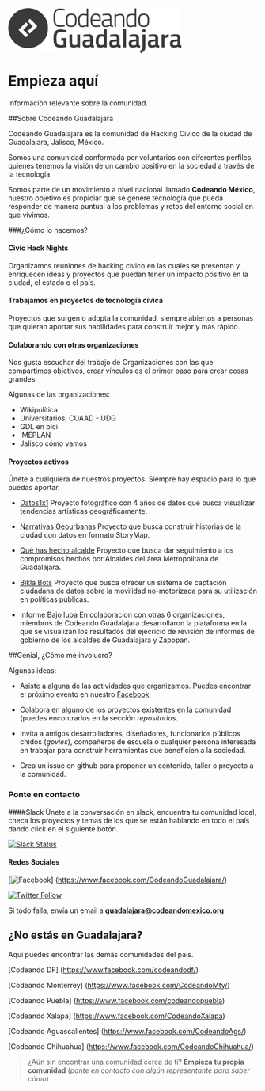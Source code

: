 <img src="logo.png" align="center" width="350px">

# Empieza aquí

Información relevante sobre la comunidad.

##Sobre Codeando Guadalajara

Codeando Guadalajara es la comunidad de Hacking Cívico de la ciudad de Guadalajara, Jalisco, México.

Somos una comunidad conformada por voluntarios con diferentes perfiles, quienes tenemos la visión de un cambio positivo en la sociedad a través de la tecnología.

Somos parte de un movimiento a nivel nacional llamado **Codeando México**, nuestro objetivo es propiciar que se genere tecnología que pueda responder de manera puntual a los problemas y retos del entorno social en que vivimos.

###¿Cómo lo hacemos?

#### Civic Hack Nights

Organizamos reuniones de hacking cívico en las cuales se presentan y enriquecen ideas y proyectos que puedan tener un impacto positivo en la ciudad, el estado o el país. 

#### Trabajamos en proyectos de tecnología cívica

Proyectos que surgen o adopta la comunidad, siempre abiertos a personas que quieran aportar sus habilidades para construir mejor y más rápido.


#### Colaborando con otras organizaciones

Nos gusta escuchar del trabajo de Organizaciones con las que compartimos objetivos, crear vínculos es el primer paso para crear cosas grandes. 

Algunas de las organizaciones:

- Wikipolítica
- Universitarios, CUAAD - UDG
- GDL en bici
- IMEPLAN
- Jalisco cómo vamos

#### Proyectos activos

Únete a cualquiera de nuestros proyectos. Siempre hay espacio para lo que puedas aportar.

- [Datos1x1](https://github.com/CodeandoGuadalajara/datos1x1) Proyecto fotográfico con 4 años de datos que busca visualizar tendencias artísticas geográficamente.  
  
- [Narrativas Geourbanas](https://github.com/CodeandoGuadalajara/Narrativas-Geourbanas) Proyecto que busca construir historias de la ciudad con datos en formato StoryMap.  
  
- [Qué has hecho alcalde](https://github.com/CodeandoGuadalajara/que-has-hecho-alcalde) Proyecto que busca dar seguimiento a los compromisos hechos por Alcaldes del área Metropolitana de Guadalajara.  
  
- [Bikla Bots](https://github.com/CodeandoGuadalajara/mapeociclista) Proyecto que busca ofrecer un sistema de captación ciudadana de datos sobre la movilidad no-motorizada para su utilización en políticas públicas.

- [Informe Bajo lupa](https://github.com/CodeandoGuadalajara/informebajolupa) En colaboracion con otras 6 organizaciones, miembros de  Codeando Guadalajara desarrollaron la plataforma en la que se visualizan los resultados del ejecricio de revisión de informes de gobierno de los alcaldes de Guadalajara y Zapopan. 
  
##Genial, ¿Cómo me involucro?

Algunas ideas:

* Asiste a alguna de las actividades que organizamos. Puedes encontrar el próximo evento en nuestro [Facebook](https://www.facebook.com/CodeandoGuadalajara/)


* Colabora en alguno de los proyectos existentes en la comunidad (puedes encontrarlos en la sección *repositorios*.


* Invita a amigos desarrolladores, diseñadores, funcionarios públicos chidos (*govies*), compañeros de escuela o cualquier persona interesada en trabajar para construir herramientas que beneficien a la sociedad.


* Crea un issue en github para proponer un contenido, taller o proyecto a la comunidad.






### Ponte en contacto


####Slack
Únete a la conversación en slack, encuentra tu comunidad local,  checa los proyectos y temas de los que se están hablando en todo el país dando click en el siguiente botón.


[![Slack Status](http://codeandomexico-slack.herokuapp.com/badge.svg)](http://codeandomexico-slack.herokuapp.com/)

#### Redes Sociales

[![Facebook](https://img.shields.io/badge/Facebook-1k-blue.svg
)] (https://www.facebook.com/CodeandoGuadalajara/)

[![Twitter Follow](https://img.shields.io/twitter/follow/codeandoGDL.svg?style=social?maxAge=2592000)](http://twitter.com/@CodeandoGDL)

Si todo falla, envía un email a **guadalajara@codeandomexico.org**

## ¿No estás en Guadalajara?
Aquí puedes encontrar las demás comunidades del país.


[Codeando DF] (https://www.facebook.com/codeandodf/)

[Codeando Monterrey] (https://www.facebook.com/CodeandoMty/)

[Codeando Puebla] (https://www.facebook.com/codeandopuebla)

[Codeando Xalapa] (https://www.facebook.com/CodeandoXalapa)

[Codeando Aguascalientes] (https://www.facebook.com/CodeandoAgs/)

[Codeando Chihuahua] (https://www.facebook.com/CodeandoChihuahua/)

> ¿Aún sin encontrar una comunidad cerca de tí? **Empieza tu propia comunidad** (*ponte en contacto con algún representante para saber cómo*)


